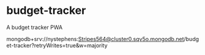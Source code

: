 # budget-tracker
A budget tracker PWA

mongodb+srv://nystephens:Stripes564@cluster0.sqv5o.mongodb.net/budget-tracker?retryWrites=true&w=majority